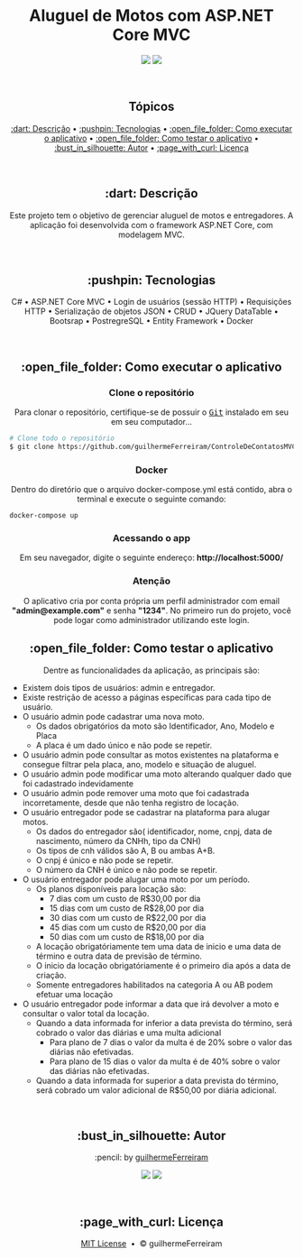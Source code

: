 # <h1 align="center">Aluguel de Motos com ASP.NET Core MVC</h1>

<p align="center">
  <a href="https://github.com/guilhermeFerreiram/AluguelDeMotos/blob/master/LICENSE.txt"><img src="https://img.shields.io/github/license/guilhermeFerreiram/Tamagotchi?Color=323330&style=for-the-badge"/></a>  
  <img src="https://img.shields.io/static/v1?label=Visual+Studio&message=community+2022&color=5C2D91&style=for-the-badge&logo=VisualStudio"/> 
</p>

<br>
<h2 align="center">Tópicos</h2>

<p align="center">
  <a href="#objective">:dart: Descrição</a> &bull;
  <a href="#techs">:pushpin: Tecnologias</a> &bull;
  <a href="#executar">:open_file_folder: Como executar o aplicativo</a> &bull;
  <a href="#testar">:open_file_folder: Como testar o aplicativo</a> &bull;
  <a href="#author">:bust_in_silhouette: Autor</a> &bull; 
  <a href="#license">:page_with_curl: Licença</a>
</p>

<br>
<h2 id="objective" align="center">:dart: Descrição</h2>

<p align="center">Este projeto tem o objetivo de gerenciar aluguel de motos e entregadores. A aplicação foi desenvolvida com o framework ASP.NET Core, com modelagem MVC.</p>

<br>
<h2 id="techs" align="center">:pushpin: Tecnologias</h2>

<p align="center">
  C# &bull;
  ASP.NET Core MVC &bull;
  Login de usuários (sessão HTTP) &bull;
  Requisições HTTP &bull;
  Serialização de objetos JSON &bull;
  CRUD &bull;
  JQuery DataTable &bull;
  Bootsrap &bull;
  PostregreSQL &bull;
  Entity Framework &bull;
  Docker
</p>

<br>
<h2 id="executar" align="center">:open_file_folder: Como executar o aplicativo</h2>

<h3 align="center">Clone o repositório</h3>

<p align="center">Para clonar o repositório, certifique-se de possuir o <kbd><a href="https://git-scm.com/downloads">Git</a></kbd> instalado em seu em seu computador...</p>

``` bash
# Clone todo o repositório
$ git clone https://github.com/guilhermeFerreiram/ControleDeContatosMVC.git
```
<h3 align="center">Docker</h3>

<p align="center">Dentro do diretório que o arquivo docker-compose.yml está contido, abra o terminal e execute o seguinte comando:</p>

```
docker-compose up
```
<h3 align="center">Acessando o app</h3>

<p align="center">Em seu navegador, digite o seguinte endereço: <strong>http://localhost:5000/</strong></p>

<h3 align="center">Atenção</h3>

<p align="center">O aplicativo cria por conta própria um perfil administrador com email <strong>"admin@example.com"</strong> e senha <strong>"1234"</strong>. No primeiro run do projeto, você pode logar como administrador utilizando este login.</p>

<h2 id="testar" align="center">:open_file_folder: Como testar o aplicativo</h2>

<p align="center">Dentre as funcionalidades da aplicação, as principais são:</p>

- Existem dois tipos de usuários: admin e entregador.
- Existe restrição de acesso a páginas específicas para cada tipo de usuário.
- O usuário admin pode cadastrar uma nova moto.
  - Os dados obrigatórios da moto são Identificador, Ano, Modelo e Placa
  - A placa é um dado único e não pode se repetir.
- O usuário admin pode consultar as motos existentes na plataforma e consegue filtrar pela placa, ano, modelo e situação de aluguel.
- O usuário admin pode modificar uma moto alterando qualquer dado que foi cadastrado indevidamente
- O usuário admin pode remover uma moto que foi cadastrada incorretamente, desde que não tenha registro de locação.
- O usuário entregador pode se cadastrar na plataforma para alugar motos.
    - Os dados do entregador são( identificador, nome, cnpj, data de nascimento, número da CNHh, tipo da CNH)
    - Os tipos de cnh válidos são A, B ou ambas A+B.
    - O cnpj é único e não pode se repetir.
    - O número da CNH é único e não pode se repetir.
- O usuário entregador pode alugar uma moto por um período.
    - Os planos disponíveis para locação são:
        - 7 dias com um custo de R$30,00 por dia
        - 15 dias com um custo de R$28,00 por dia
        - 30 dias com um custo de R$22,00 por dia
        - 45 dias com um custo de R$20,00 por dia
        - 50 dias com um custo de R$18,00 por dia
    - A locação obrigatóriamente tem uma data de inicio e uma data de término e outra data de previsão de término.
    - O inicio da locação obrigatóriamente é o primeiro dia após a data de criação.
    - Somente entregadores habilitados na categoria A ou AB podem efetuar uma locação
- O usuário entregador pode informar a data que irá devolver a moto e consultar o valor total da locação.
    - Quando a data informada for inferior a data prevista do término, será cobrado o valor das diárias e uma multa adicional
        - Para plano de 7 dias o valor da multa é de 20% sobre o valor das diárias não efetivadas.
        - Para plano de 15 dias o valor da multa é de 40% sobre o valor das diárias não efetivadas.
    - Quando a data informada for superior a data prevista do término, será cobrado um valor adicional de R$50,00 por diária adicional.
    
<br>

<h2 align="center" id="author">:bust_in_silhouette: Autor</h2>

<p align="center">:pencil: by <a href="https://github.com/guilhermeFerreiram">guilhermeFerreiram</a></p>
<p align="center"><a href="https://www.linkedin.com/in/guilherme-f-souza/"><img src="https://img.shields.io/static/v1?label=+&message=Guilherme+Ferreira&color=0A66C2&style=flat&logo=linkedin&logoColor=white"/></a> <img src="https://img.shields.io/static/v1?label=+&message=guil.ferreiram@gmail.com&color=EA4335&style=flat&logo=gmail&logoColor=white"/></p>

<br>
<h2 align="center" id="license">:page_with_curl: Licença</h2>

<p align="center"><a href="https://github.com/guilhermeFerreiram/AluguelDeMotos/blob/master/LICENSE.txt">MIT License</a> &nbsp;&bull;&nbsp; &copy; guilhermeFerreiram</p>
 
